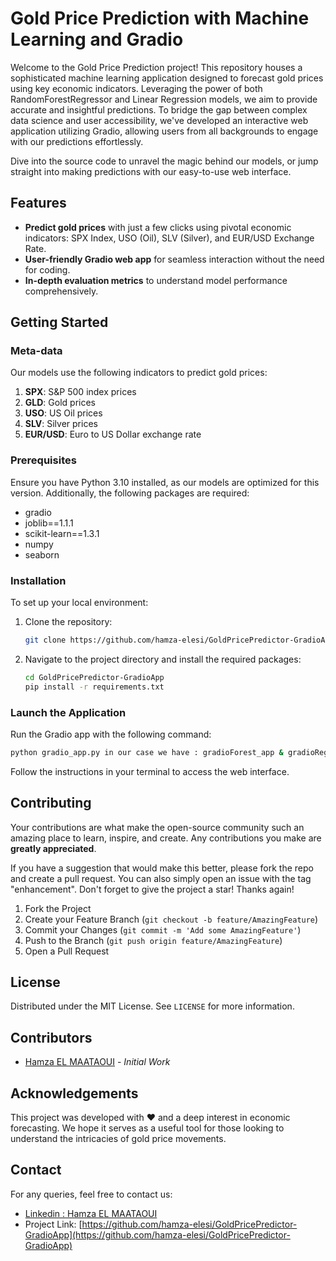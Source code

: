 # Gold Price Prediction with Machine Learning and Gradio

Welcome to the Gold Price Prediction project! This repository houses a sophisticated machine learning application designed to forecast gold prices using key economic indicators. Leveraging the power of both RandomForestRegressor and Linear Regression models, we aim to provide accurate and insightful predictions. To bridge the gap between complex data science and user accessibility, we've developed an interactive web application utilizing Gradio, allowing users from all backgrounds to engage with our predictions effortlessly.

Dive into the source code to unravel the magic behind our models, or jump straight into making predictions with our easy-to-use web interface.

## Features
- **Predict gold prices** with just a few clicks using pivotal economic indicators: SPX Index, USO (Oil), SLV (Silver), and EUR/USD Exchange Rate.
- **User-friendly Gradio web app** for seamless interaction without the need for coding.
- **In-depth evaluation metrics** to understand model performance comprehensively.

## Getting Started

### Meta-data
Our models use the following indicators to predict gold prices:
1. **SPX**: S&P 500 index prices
2. **GLD**: Gold prices
3. **USO**: US Oil prices
4. **SLV**: Silver prices
5. **EUR/USD**: Euro to US Dollar exchange rate

### Prerequisites
Ensure you have Python 3.10 installed, as our models are optimized for this version. Additionally, the following packages are required:
- gradio
- joblib==1.1.1
- scikit-learn==1.3.1
- numpy
- seaborn

### Installation
To set up your local environment:
1. Clone the repository:
   ```sh
   git clone https://github.com/hamza-elesi/GoldPricePredictor-GradioApp.git
   ```
2. Navigate to the project directory and install the required packages:
   ```sh
   cd GoldPricePredictor-GradioApp
   pip install -r requirements.txt
   ```

### Launch the Application
Run the Gradio app with the following command:
```sh
python gradio_app.py in our case we have : gradioForest_app & gradioReg_app and fullapp
```
Follow the instructions in your terminal to access the web interface.

## Contributing
Your contributions are what make the open-source community such an amazing place to learn, inspire, and create. Any contributions you make are **greatly appreciated**.

If you have a suggestion that would make this better, please fork the repo and create a pull request. You can also simply open an issue with the tag "enhancement".
Don't forget to give the project a star! Thanks again!

1. Fork the Project
2. Create your Feature Branch (`git checkout -b feature/AmazingFeature`)
3. Commit your Changes (`git commit -m 'Add some AmazingFeature'`)
4. Push to the Branch (`git push origin feature/AmazingFeature`)
5. Open a Pull Request

## License
Distributed under the MIT License. See `LICENSE` for more information.

## Contributors
- [Hamza EL MAATAOUI](https://github.com/hamza-elesi) - *Initial Work*

## Acknowledgements
This project was developed with ❤️ and a deep interest in economic forecasting. We hope it serves as a useful tool for those looking to understand the intricacies of gold price movements.

## Contact
For any queries, feel free to contact us:
- [Linkedin : Hamza EL MAATAOUI ](https://www.linkedin.com/in/hamza-el-maataoui/)
- Project Link: [https://github.com/hamza-elesi/GoldPricePredictor-GradioApp](https://github.com/hamza-elesi/GoldPricePredictor-GradioApp)
